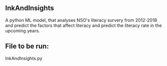 ## InkAndInsights
A python ML model, that analyses NSO's literacy survery from 2012-2018 and predict the factors that affect literacy and predict the literacy rate in the upcoming years.

## File to be run:
InkAndInsights.py
